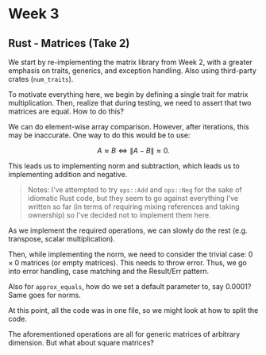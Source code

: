 # Week 3

## Rust - Matrices (Take 2)

We start by re-implementing the matrix library from Week 2, with a greater emphasis on traits, generics, and exception handling. Also using third-party crates (`num_traits`).

To motivate everything here, we begin by defining a single trait for matrix multiplication. Then, realize that during testing, we need to assert that two matrices are equal. How to do this?

We can do element-wise array comparison. However, after iterations, this may be inaccurate. One way to do this would be to use:

$$
A \approx B \iff \|A-B\| \approx 0.
$$

This leads us to implementing norm and subtraction, which leads us to implementing addition and negative.

> Notes: I've attempted to try `ops::Add` and `ops::Neg` for the sake of idiomatic Rust code, but they seem to go against everything I've written so far (in terms of requiring mixing references and taking ownership) so I've decided not to implement them here.

As we implement the required operations, we can slowly do the rest (e.g. transpose, scalar multiplication).

Then, while implementing the norm, we need to consider the trivial case: $0\times 0$ matrices (or empty matrices). This needs to throw error. Thus, we go into error handling, case matching and the Result/Err pattern.

Also for `approx_equals`, how do we set a default parameter to, say 0.0001? Same goes for norms.

At this point, all the code was in one file, so we might look at how to split the code.

The aforementioned operations are all for generic matrices of arbitrary dimension. But what about square matrices?
